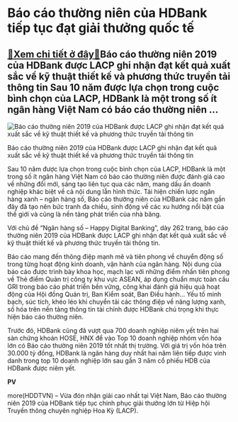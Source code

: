 Báo cáo thường niên của HDBank tiếp tục đạt giải thưởng quốc tế
===============================================================

[:gift:Xem chi tiết ở đây:gift:](https://hddtvn.com/bao-cao-thuong-nien-cua-hdbank-tiep-tuc-dat-giai-thuong-quoc-te/)Báo cáo thường niên 2019 của HDBank được LACP ghi nhận đạt kết quả xuất sắc về kỹ thuật thiết kế và phương thức truyền tải thông tin Sau 10 năm được lựa chọn trong cuộc bình chọn của LACP, HDBank là một trong số ít ngân hàng Việt Nam có báo cáo thường niên …
------------------------------------------------------------------------------------------------------------------------------------------------------------------------------------------------------------------------------------------------------------------





![Báo cáo thường niên 2019 của HDBank được LACP ghi nhận đạt kết quả xuất sắc về kỹ thuật thiết kế và phương thức truyền tải thông tin](https://hddtvn.com/wp-content/uploads/2021/01/4126_HDB_-_LACP.jpg "Báo cáo thường niên 2019 của HDBank được LACP ghi nhận đạt kết quả xuất sắc về kỹ thuật thiết kế và phương thức truyền tải thông tin")


Báo cáo thường niên 2019 của HDBank được LACP ghi nhận đạt kết quả xuất sắc về kỹ thuật thiết kế và phương thức truyền tải thông tin



Sau 10 năm được lựa chọn trong cuộc bình chọn của LACP, HDBank là một trong số ít ngân hàng Việt Nam có báo cáo thường niên được đánh giá cao về những đổi mới, sáng tạo liên tục qua các năm, mang dấu ấn doanh nghiệp khác biệt về cả nội dung lẫn hình thức. Tái hiện chiến lược ngân hàng xanh – ngân hàng số, Báo cáo thường niên của HDBank các năm gần đây đã tạo nên bức tranh đa chiều, sinh động về các xu hướng nổi bật của thế giới và cũng là nền tảng phát triển của nhà băng.


Với chủ đề “Ngân hàng số – Happy Digital Banking”, dày 262 trang, báo cáo thường niên 2019 của HDBank được LACP ghi nhận đạt kết quả xuất sắc về kỹ thuật thiết kế và phương thức truyền tải thông tin.


Báo cáo mang đến thông điệp mạnh mẽ và tiên phong về chuyển động số trong từng hoạt động kinh doanh, vận hành của ngân hàng. Nội dung của báo cáo được trình bày khoa học, mạch lạc với những điểm nhấn tiên phong về Thẻ điểm Quản trị công ty khu vực ASEAN, áp dụng chuẩn mực toàn cầu GRI trong báo cáo phát triển bền vững, công khai đánh giá hiệu quả hoạt động của Hội đồng Quản trị, Ban Kiểm soát, Ban Điều hành… Yếu tố minh bạch, súc tích, khéo léo khi chuyển tải các thông điệp về năng lượng xanh, số hóa trên nền tảng thông tin tài chính được HDBank chú trọng khi thực hiện báo cáo thường niên.


Trước đó, HDBank cũng đã vượt qua 700 doanh nghiệp niêm yết trên hai sàn chứng khoán HOSE, HNX để vào Top 10 doanh nghiệp nhóm vốn hóa lớn có Báo cáo thường niên 2019 tốt nhất thị trường. Với giá trị vốn hóa trên 30.000 tỷ đồng, HDBank là ngân hàng duy nhất hai năm liên tiếp được vinh danh trong top 10 doanh nghiệp lớn sau gần 3 năm cổ phiếu HDB của HDBank được niêm yết.




**PV**



more(HDDTVN) – Vừa đón nhận giải cao nhất tại Việt Nam, Báo cáo thường niên 2019 của HDBank tiếp tục chinh phục giải thưởng lớn từ Hiệp hội Truyền thông chuyên nghiệp Hoa Kỳ (LACP).


